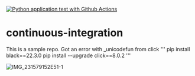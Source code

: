 [![Python application test with Github Actions](https://github.com/noahgift/continuous-integration/actions/workflows/main.yml/badge.svg)](https://github.com/noahgift/continuous-integration/actions/workflows/main.yml)

# continuous-integration
This is a sample repo.
Got an error with _unicodefun from click
'''
pip install black==22.3.0
pip install --upgrade click==8.0.2
'''

![IMG_231579152E51-1](https://user-images.githubusercontent.com/58792/159096348-dd6d4b9f-c247-4d23-8373-7540cd3dbb75.jpeg)
